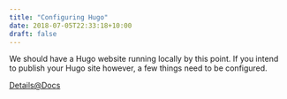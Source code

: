 ```yaml
---
title: "Configuring Hugo"
date: 2018-07-05T22:33:18+10:00
draft: false
---
```


We should have a Hugo website running locally by this point. If you intend to publish your Hugo site however, a few things need to be configured.

[Details@Docs](https://gohugo.io/getting-started/configuration/)



